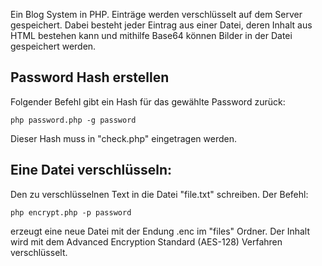 Ein Blog System in PHP. Einträge werden verschlüsselt auf dem Server gespeichert. Dabei besteht jeder Eintrag aus einer Datei, deren Inhalt aus HTML bestehen kann und mithilfe Base64 können Bilder in der Datei gespeichert werden.

## Password Hash erstellen
Folgender Befehl gibt ein Hash für das gewählte Password zurück:

`php password.php -g password`

Dieser Hash muss in "check.php" eingetragen werden.


## Eine Datei verschlüsseln:
Den zu verschlüsselnen Text in die Datei "file.txt" schreiben. Der Befehl:

`php encrypt.php -p password`

erzeugt eine neue Datei mit der Endung .enc im "files" Ordner. Der Inhalt wird mit dem Advanced Encryption Standard (AES-128) Verfahren verschlüsselt. 
